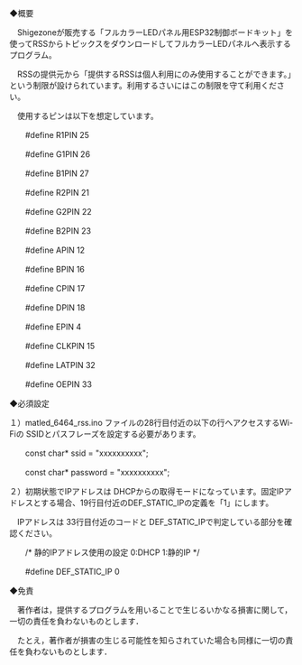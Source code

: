 ◆概要

　Shigezoneが販売する「フルカラーLEDパネル用ESP32制御ボードキット」を使ってRSSからトピックスをダウンロードしてフルカラーLEDパネルへ表示するプログラム。

　RSSの提供元から「提供するRSSは個人利用にのみ使用することができます。」という制限が設けられています。利用するさいにはこの制限を守て利用ください。

　使用するピンは以下を想定しています。

　　#define R1PIN     25

　　#define G1PIN     26

　　#define B1PIN     27

　　#define R2PIN     21

　　#define G2PIN     22

　　#define B2PIN     23

　　#define APIN      12

　　#define BPIN      16

　　#define CPIN      17

　　#define DPIN      18

　　#define EPIN       4

　　#define CLKPIN    15

　　#define LATPIN    32

　　#define OEPIN     33

◆必須設定

１）matled_6464_rss.ino ファイルの28行目付近の以下の行へアクセスするWi-Fiの SSIDとパスフレーズを設定する必要があります。

　　const char* ssid     = "xxxxxxxxxx";

　　const char* password = "xxxxxxxxxx";

２）初期状態でIPアドレスは DHCPからの取得モードになっています。固定IPアドレスとする場合、19行目付近のDEF_STATIC_IPの定義を「1」にします。

　IPアドレスは 33行目付近のコードと DEF_STATIC_IPで判定している部分を確認ください。

　　/* 静的IPアドレス使用の設定  0:DHCP  1:静的IP */

　　#define  DEF_STATIC_IP     0

◆免責

　著作者は，提供するプログラムを用いることで生じるいかなる損害に関して，一切の責任を負わないものとします．

　たとえ，著作者が損害の生じる可能性を知らされていた場合も同様に一切の責任を負わないものとします．
